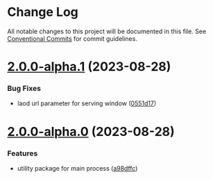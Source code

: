 # Change Log

All notable changes to this project will be documented in this file.
See [Conventional Commits](https://conventionalcommits.org) for commit guidelines.

# [2.0.0-alpha.1](https://github.com/tada5hi/vitron/compare/v2.0.0-alpha.0...v2.0.0-alpha.1) (2023-08-28)


### Bug Fixes

* laod url parameter for serving window ([0551d17](https://github.com/tada5hi/vitron/commit/0551d17d4ad53eb3bb0c59f432bafb3633be22a5))





# [2.0.0-alpha.0](https://github.com/tada5hi/vitron/compare/v1.3.2...v2.0.0-alpha.0) (2023-08-28)


### Features

* utility package for main process ([a98dffc](https://github.com/tada5hi/vitron/commit/a98dffc4c371cc427e2d4b9a4811ffee6aa5fe93))

